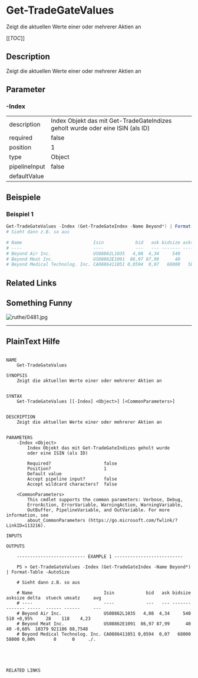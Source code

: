 # Get-TradeGateValues
Zeigt die aktuellen Werte einer oder mehrerer Aktien an


[[_TOC_]]

## Description


Zeigt die aktuellen Werte einer oder mehrerer Aktien an




## Parameter

### -Index


<table><tr><td>description</td><td>
Index Objekt das mit Get-TradeGateIndizes geholt wurde
oder eine ISIN (als ID)


</td></tr>
<tr><td>required</td><td>false
</td></tr>
<tr><td>position</td><td>1
</td></tr>
<tr><td>type</td><td>Object
</td></tr>
<tr><td>pipelineInput</td><td>false
</td></tr>
<tr><td>defaultValue</td><td>
</td></tr>
</table>

## Beispiele

### Beispiel 1
```powershell
Get-TradeGateValues -Index (Get-TradeGateIndex -Name Beyond*) | Format-Table -AutoSize
# Sieht dann z.B. so aus

# Name                           Isin            bid   ask bidsize asksize delta  stueck umsatz     avg
# ----                           ----            ---   --- ------- ------- -----  ------ ------     ---
# Beyond Air Inc.                US08862L1035   4,08  4,34     540     510 +0,95%     28    118    4,23
# Beyond Meat Inc.               US08862E1091  86,97 87,99      40      40 -0,68%  10379 921186 88,7548
# Beyond Medical Technolog. Inc. CA0886411051 0,0594  0,07   68000   58000 0,00%       0      0     ./.     
```
## Related Links


## Something Funny

![ruthe/0481.jpg](../../../doc/resource/comics/ruthe/0481.jpg)

---
## PlainText Hilfe

```

NAME
    Get-TradeGateValues
    
SYNOPSIS
    Zeigt die aktuellen Werte einer oder mehrerer Aktien an
    
    
SYNTAX
    Get-TradeGateValues [[-Index] <Object>] [<CommonParameters>]
    
    
DESCRIPTION
    Zeigt die aktuellen Werte einer oder mehrerer Aktien an
    

PARAMETERS
    -Index <Object>
        Index Objekt das mit Get-TradeGateIndizes geholt wurde
        oder eine ISIN (als ID)
        
        Required?                    false
        Position?                    1
        Default value                
        Accept pipeline input?       false
        Accept wildcard characters?  false
        
    <CommonParameters>
        This cmdlet supports the common parameters: Verbose, Debug,
        ErrorAction, ErrorVariable, WarningAction, WarningVariable,
        OutBuffer, PipelineVariable, and OutVariable. For more information, see
        about_CommonParameters (https://go.microsoft.com/fwlink/?LinkID=113216). 
    
INPUTS
    
OUTPUTS
    
    -------------------------- EXAMPLE 1 --------------------------
    
    PS > Get-TradeGateValues -Index (Get-TradeGateIndex -Name Beyond*) | Format-Table -AutoSize
    
    # Sieht dann z.B. so aus
    
    # Name                           Isin            bid   ask bidsize asksize delta  stueck umsatz     avg
    # ----                           ----            ---   --- ------- ------- -----  ------ ------     ---
    # Beyond Air Inc.                US08862L1035   4,08  4,34     540     510 +0,95%     28    118    4,23
    # Beyond Meat Inc.               US08862E1091  86,97 87,99      40      40 -0,68%  10379 921186 88,7548
    # Beyond Medical Technolog. Inc. CA0886411051 0,0594  0,07   68000   58000 0,00%       0      0     ./.
    
    
    
    
    
RELATED LINKS


```

